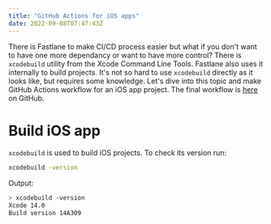 ```yaml
---
title: "GitHub Actions for iOS apps"
date: 2022-09-08T07:47:43Z
---
```


There is Fastlane to make CI/CD process easier but what if you don't want to have one more dependancy or want to have more control? There is `xcodebuild` utility from the Xcode Command Line Tools. Fastlane also uses it internally to build projects. It's not so hard to use `xcodebuild` directly as it looks like, but requires some knowledge. Let's dive into this topic and make GitHub Actions workflow for an iOS app project. The final workflow is [here](https://github.com/aleos/github-actions-ios) on GitHub.

# Build iOS app

`xcodebuild` is used to build iOS projects. To check its version run:

```zsh
xcodebuild -version
```

Output:

```zsh
> xcodebuild -version
Xcode 14.0
Build version 14A309
```

